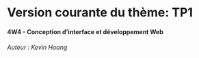 # Version courante du thème: TP1
#### 4W4 - Conception d'interface et développement Web
###### Auteur : Kevin Hoang